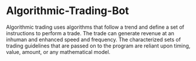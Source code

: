 # Algorithmic-Trading-Bot
Algorithmic trading uses algorithms that follow a trend and define a set of instructions to perform a trade. The trade can generate revenue at an inhuman and enhanced speed and frequency. The characterized sets of trading guidelines that are passed on to the program are reliant upon timing, value, amount, or any mathematical model. 
